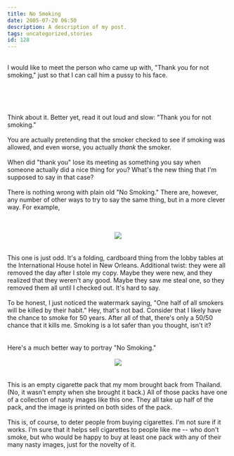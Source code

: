 ```yaml
---
title: No Smoking
date: 2005-07-20 06:50
description: A description of my post.
tags: uncategorized,stories
id: 128
---
```

<div><br />
I would like to meet the person who came up with, "Thank you for not smoking," just so that I can call him a pussy to his face.</div><br />

<span class="spanEndPreview">&nbsp;</span><br /><br /><div>Think about it.  Better yet, read it out loud and slow:  "Thank you for not smoking."<br />
<br />
You are actually pretending that the smoker checked to see if smoking was allowed, and even worse, you actually <i>thank</i> the smoker.  <br />
<br />
When did "thank you" lose its meeting as something you say when someone actually did a nice thing for you?  What's the new thing that I'm supposed to say in that case?<br />
<br />
There is nothing wrong with plain old "No Smoking."  There are, however, any number of other ways to try to say the same thing, but in a more clever way.  For example,<br />
<br />
</div><div><center><br />
<img src="/img/ihnosmoking.jpg"/><br />
</center></div><div><br />
<br />
This one is just odd.  It's a folding, cardboard thing from the lobby tables at the International House hotel in New Orleans.  Additional twist:  they were all removed the day after I stole my copy.  Maybe they were new, and they realized that they weren't any good.  Maybe they saw me steal one, so they removed them all until I checked out.  It's hard to say.<br />
<br />
To be honest, I just noticed the watermark saying, "One half of all smokers will be killed by their habit."  Hey, that's not bad.  Consider that I likely have the chance to smoke for 50 years.  After all of that, there's only a 50/50 chance that it kills me.  Smoking is a lot safer than you thought, isn't it?<br />
<br />
<br />
Here's a much better way to portray "No Smoking."<br />
</div><div><center><br />
<img src="/img/thaicigarette.jpg"/><br />
</center></div><div><br />
<br />
This is an empty cigarette pack that my mom brought back from Thailand.  (No, it wasn't empty when she brought it back.)  All of those packs have one of a collection of nasty images like this one.  They all take up half of the pack, and the image is printed on both sides of the pack.<br />
<br />
This is, of course, to deter people from buying cigarettes.  I'm not sure if it works.  I'm sure that it helps sell cigarettes to people like me -- who don't smoke, but who would be happy to buy at least one pack with any of their many nasty images, just for the novelty of it.</div><br />
<br />

